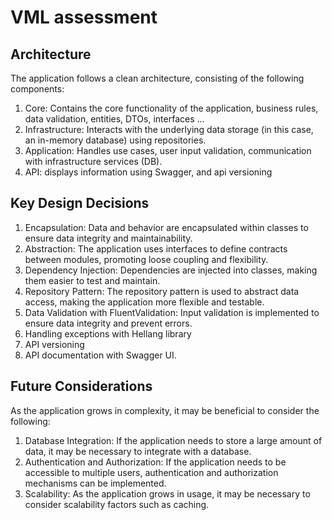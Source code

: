 # VML assessment

## Architecture
The application follows a clean architecture, consisting of the following components:

1. Core: Contains the core functionality of the application, business rules, data validation, entities, DTOs, interfaces ...
2. Infrastructure: Interacts with the underlying data storage (in this case, an in-memory database) using repositories.
3. Application: Handles use cases, user input validation, communication with infrastructure services (DB).
4. API: displays information using Swagger, and api versioning 

## Key Design Decisions
1. Encapsulation: Data and behavior are encapsulated within classes to ensure data integrity and maintainability.
2. Abstraction: The application uses interfaces to define contracts between modules, promoting loose coupling and flexibility.
3. Dependency Injection: Dependencies are injected into classes, making them easier to test and maintain.
4. Repository Pattern: The repository pattern is used to abstract data access, making the application more flexible and testable.
5. Data Validation with FluentValidation: Input validation is implemented to ensure data integrity and prevent errors.
6. Handling exceptions with Hellang library
7. API versioning
8. API documentation with Swagger UI.

## Future Considerations
As the application grows in complexity, it may be beneficial to consider the following:

1. Database Integration: If the application needs to store a large amount of data, it may be necessary to integrate with a database.
2. Authentication and Authorization: If the application needs to be accessible to multiple users, authentication and authorization mechanisms can be implemented.
3. Scalability: As the application grows in usage, it may be necessary to consider scalability factors such as caching.
